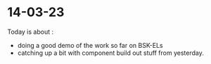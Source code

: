 # 14-03-23

Today is about :
- doing a good demo of the work so far on BSK-ELs
- catching up a bit with component build out stuff from yesterday.